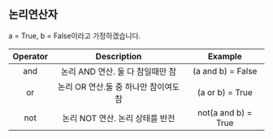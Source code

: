 ## 논리연산자

a = True, b = False이라고 가정하겠습니다.

| Operator |              Description              |       Example       |
| :------: | :-----------------------------------: | :-----------------: |
|   and    |   논리 AND 연산. 둘 다 참일때만 참    |  (a and b) = False  |
|    or    | 논리 OR 연산.둘 중 하나만 참이여도 참 |   (a or b) = True   |
|   not    |    논리 NOT 연산. 논리 상태를 반전    | not(a and b) = True |

